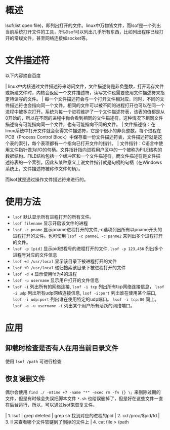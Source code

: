 概述
====

lsof(list open
file)，即列出打开的文件。linux中万物皆文件，而lsof是一个列出当前系统打开文件的工具，所以lsof可以列出几乎所有东西，比如列出程序已经打开的常规文件，甚至网络连接如socket等。

文件描述符
==========

以下内容摘自百度

| linux中内核通过文件描述符来访问文件，文件描述符是非负整数，打开现存文件或新建文件时，内核会返回一个文件描述符，读写文件也需要使用文件描述符来指定待读写的文件。
| 每一个文件描述符会与一个打开文件相对应，同时，不同的文件描述符也会指向同一个文件。相同的文件可以被不同的进程打开也可以在同一个进程中被多次打开。系统为每一个进程维护了一个文件描述符表，该表的值都是从0开始的，所以在不同的进程中你会看到相同的文件描述符，这种情况下相同文件描述符有可能指向同一个文件，也有可能指向不同的文件。
| 文件描述符：在linux系统中打开文件就会获得文件描述符，它是个很小的非负整数。每个进程在PCB（Process
  Control
  Block）中保存着一份文件描述符表，文件描述符就是这个表的索引，每个表项都有一个指向已打开文件的指针。
| 文件指针：C语言中使用文件指针做为I/O的句柄。文件指针指向进程用户区中的一个被称为FILE结构的数据结构。FILE结构包括一个缓冲区和一个文件描述符。而文件描述符是文件描述符表的一个索引，因此从某种意义上说文件指针就是句柄的句柄（在Windows系统上，文件描述符被称作文件句柄）。

而lsof就是通过操作文件描述符来进行的。

使用方法
========

-   `lsof` 默认显示所有进程打开的所有文件。
-   `lsof filename` 显示开启该文件的进程
-   `lsof -c pname`
    显示pname进程打开的文件,-c选项列出所有以pname开头的进程打开的文件。也可使用
    `lsof -c panme1 -c panme2` 来列出多个进程打开的文件。
-   `lsof -p [pid]` 显示pid进程号的进程打开的文件, `lsof -p 123,456`
    列出多个进程号对应的文件信息
-   `lsof +d /usr/local` 显示该目录下被进程打开的文件
-   `lsof +D /usr/local` 递归搜索该目录下被进程打开的文件
-   `lsof -d 4` 显示使用fd为4的进程
-   `lsof -u username` 显示用户打开的文件信息
-   `lsof -i` 列出所有的网络连接, `lsof -i tcp`
    列出所有tcp网络连接信息， `lsof -i udp` 列出所有udp网络连接信息,
    `lsof -i:port` 列出谁在使用某个端口, `lsof -i udp:port`
    列出谁在使用特定的udp端口。 `lsof -i tcp:80` 同上。
    `lsof -a -u username -i` 列出某个用户所有活跃的网络端口。

应用
====

卸载时检查是否有人在用当前目录文件
----------------------------------

使用 `lsof /path` 可进行检查

恢复误删文件
------------

偶尔会使用 `find ./ -mtime +7 -name "*" -exec rm -fv {} \;`
来删除过期的文件，但是有时候会失误把脚本文件 `*.sh`
也给误删掉了，但是好在这些文件一直在后台运行，所以，可以通过lsof来恢复文件。

| 1. lsof \| grep deleted \| grep sh 找到对应的进程的pid
| 2. cd /proc/\$pid/fd
| 3. ll 来查看哪个文件软链到了删掉的文件上
| 4. cat file \> /path
